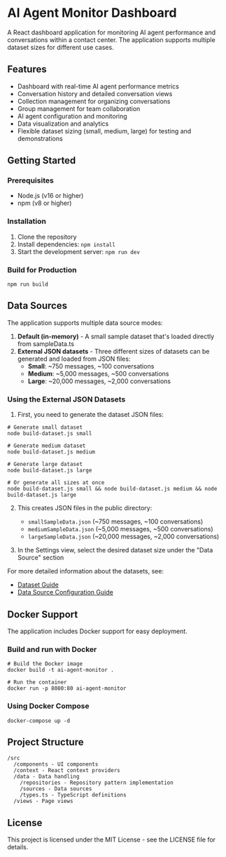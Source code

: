 # AI Agent Monitor Dashboard

A React dashboard application for monitoring AI agent performance and conversations within a contact center. The application supports multiple dataset sizes for different use cases.

## Features

- Dashboard with real-time AI agent performance metrics
- Conversation history and detailed conversation views
- Collection management for organizing conversations
- Group management for team collaboration
- AI agent configuration and monitoring
- Data visualization and analytics
- Flexible dataset sizing (small, medium, large) for testing and demonstrations

## Getting Started

### Prerequisites

- Node.js (v16 or higher)
- npm (v8 or higher)

### Installation

1. Clone the repository
2. Install dependencies: `npm install`
3. Start the development server: `npm run dev`

### Build for Production

```
npm run build
```

## Data Sources

The application supports multiple data source modes:

1. **Default (in-memory)** - A small sample dataset that's loaded directly from sampleData.ts
2. **External JSON datasets** - Three different sizes of datasets can be generated and loaded from JSON files:
   - **Small**: ~750 messages, ~100 conversations
   - **Medium**: ~5,000 messages, ~500 conversations
   - **Large**: ~20,000 messages, ~2,000 conversations

### Using the External JSON Datasets

1. First, you need to generate the dataset JSON files:

```
# Generate small dataset
node build-dataset.js small

# Generate medium dataset
node build-dataset.js medium

# Generate large dataset
node build-dataset.js large

# Or generate all sizes at once
node build-dataset.js small && node build-dataset.js medium && node build-dataset.js large
```

2. This creates JSON files in the public directory:
   - `smallSampleData.json` (~750 messages, ~100 conversations)
   - `mediumSampleData.json` (~5,000 messages, ~500 conversations)
   - `largeSampleData.json` (~20,000 messages, ~2,000 conversations)

3. In the Settings view, select the desired dataset size under the "Data Source" section

For more detailed information about the datasets, see:
- [Dataset Guide](./docs/DATASET_GUIDE.md)
- [Data Source Configuration Guide](./docs/DATA_SOURCE_CONFIGURATION.md)

## Docker Support

The application includes Docker support for easy deployment.

### Build and run with Docker

```
# Build the Docker image
docker build -t ai-agent-monitor .

# Run the container
docker run -p 8080:80 ai-agent-monitor
```

### Using Docker Compose

```
docker-compose up -d
```

## Project Structure

```
/src
  /components - UI components
  /context - React context providers
  /data - Data handling
    /repositories - Repository pattern implementation
    /sources - Data sources
    /types.ts - TypeScript definitions
  /views - Page views
```

## License

This project is licensed under the MIT License - see the LICENSE file for details.